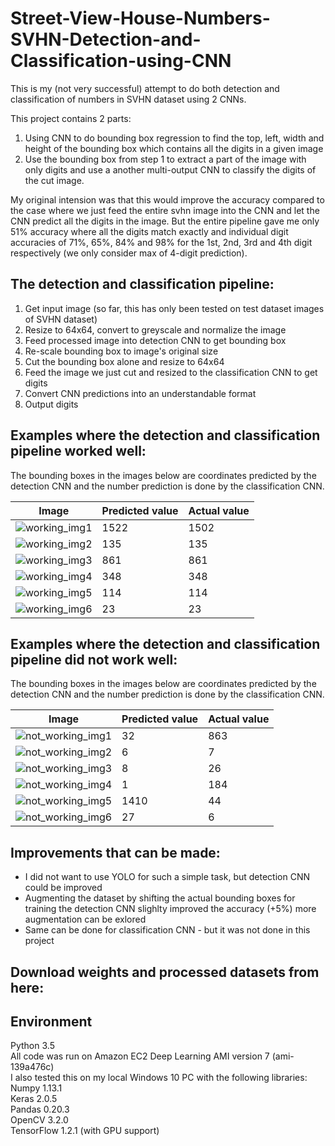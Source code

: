 # Street-View-House-Numbers-SVHN-Detection-and-Classification-using-CNN

This is my (not very successful) attempt to do both detection and classification of numbers in SVHN
dataset using 2 CNNs.
  
This project contains 2 parts:  
1. Using CNN to do bounding box regression to find the top, left, width and height of the bounding box
which contains all the digits in a given image  
2. Use the bounding box from step 1 to extract a part of the image with only digits and use a 
another multi-output CNN to classify the digits of the cut image.  
  
My original intension was that this would improve the accuracy compared to the case where we just
feed the entire svhn image into the CNN and let the CNN predict all the digits in the image. But the 
entire pipeline gave me only 51% accuracy where all the digits match exactly and individual 
digit accuracies of 71%, 65%, 84% and 98% for the 1st, 2nd, 3rd and 4th digit respectively (we only consider max of 4-digit prediction).  

## The detection and classification pipeline:   
1. Get input image (so far, this has only been tested on test dataset images of SVHN dataset)  
2. Resize to 64x64, convert to greyscale and normalize the image  
3. Feed processed image into detection CNN to get bounding box  
4. Re-scale bounding box to image's original size  
5. Cut the bounding box alone and resize to 64x64  
6. Feed the image we just cut and resized to the classification CNN to get digits  
7. Convert CNN predictions into an understandable format  
8. Output digits  

## Examples where the detection and classification pipeline worked well:  
The bounding boxes in the images below are coordinates predicted by the detection CNN and the number prediction is done by the classification CNN.  
  
| Image  | Predicted value | Actual value |
| ------------- | ------------- | ------------- |
| ![working_img1](https://github.com/pavitrakumar78/Street-View-House-Numbers-SVHN-Detection-and-Classification-using-CNN/blob/master/correctly%20classified%20examples/TEST_ID_10045.png)   | 1522  | 1502  |
| ![working_img2](https://github.com/pavitrakumar78/Street-View-House-Numbers-SVHN-Detection-and-Classification-using-CNN/blob/master/correctly%20classified%20examples/TEST_ID_1648.png)   | 135  | 135 |
| ![working_img3](https://github.com/pavitrakumar78/Street-View-House-Numbers-SVHN-Detection-and-Classification-using-CNN/blob/master/correctly%20classified%20examples/TEST_ID_2458.png)   | 861 | 861 |
| ![working_img4](https://github.com/pavitrakumar78/Street-View-House-Numbers-SVHN-Detection-and-Classification-using-CNN/blob/master/correctly%20classified%20examples/TEST_ID_2604.png)  | 348 | 348 |
| ![working_img5](https://github.com/pavitrakumar78/Street-View-House-Numbers-SVHN-Detection-and-Classification-using-CNN/blob/master/correctly%20classified%20examples/TEST_ID_7141.png)   | 114 | 114 |
| ![working_img6](https://github.com/pavitrakumar78/Street-View-House-Numbers-SVHN-Detection-and-Classification-using-CNN/blob/master/correctly%20classified%20examples/TEST_ID_7638.png)   | 23 | 23 |
  
  
## Examples where the detection and classification pipeline did not work well:  
The bounding boxes in the images below are coordinates predicted by the detection CNN and the number prediction is done by the classification CNN.  

| Image  | Predicted value | Actual value |
| ------------- | ------------- | ------------- |
| ![not_working_img1](https://github.com/pavitrakumar78/Street-View-House-Numbers-SVHN-Detection-and-Classification-using-CNN/blob/master/wrongly%20classified%20examples/TEST_ID_1017.png)  | 32 | 863 |
| ![not_working_img2](https://github.com/pavitrakumar78/Street-View-House-Numbers-SVHN-Detection-and-Classification-using-CNN/blob/master/wrongly%20classified%20examples/TEST_ID_10271.png)   | 6 | 7 |
| ![not_working_img3](https://github.com/pavitrakumar78/Street-View-House-Numbers-SVHN-Detection-and-Classification-using-CNN/blob/master/wrongly%20classified%20examples/TEST_ID_12285.png)   | 8 | 26 |
| ![not_working_img4](https://github.com/pavitrakumar78/Street-View-House-Numbers-SVHN-Detection-and-Classification-using-CNN/blob/master/wrongly%20classified%20examples/TEST_ID_2532.png)  | 1 | 184 |
| ![not_working_img5](https://github.com/pavitrakumar78/Street-View-House-Numbers-SVHN-Detection-and-Classification-using-CNN/blob/master/wrongly%20classified%20examples/TEST_ID_4350.png)   | 1410 | 44 |
| ![not_working_img6](https://github.com/pavitrakumar78/Street-View-House-Numbers-SVHN-Detection-and-Classification-using-CNN/blob/master/wrongly%20classified%20examples/TEST_ID_5772.png)   | 27 | 6 |

## Improvements that can be made:  
* I did not want to use YOLO for such a simple task, but detection CNN could be improved  
* Augmenting the dataset by shifting the actual bounding boxes for training the detection CNN slighlty improved the accuracy (+5%) 
more augmentation can be exlored  
* Same can be done for classification CNN - but it was not done in this project  

## Download weights and processed datasets from here:
  
  
## Environment
Python 3.5  
All code was run on Amazon EC2 Deep Learning AMI version 7 (ami-139a476c)  
I also tested this on my local Windows 10 PC with the following libraries:  
Numpy 1.13.1  
Keras 2.0.5  
Pandas 0.20.3  
OpenCV 3.2.0  
TensorFlow 1.2.1 (with GPU support)  
